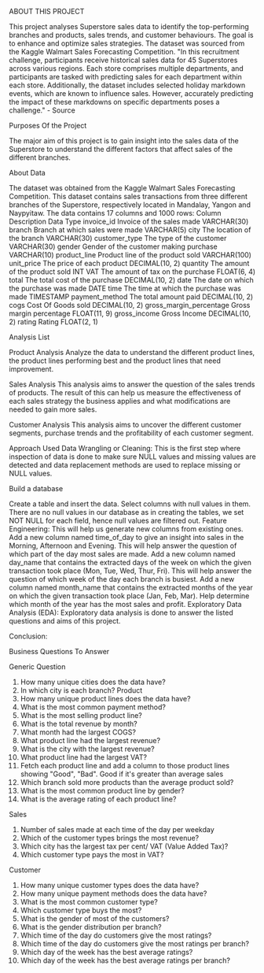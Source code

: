 ABOUT THIS PROJECT

This project analyses Superstore sales data to identify the top-performing branches and products, sales trends, and customer behaviours. The goal is to enhance and optimize sales strategies. The dataset was sourced from the Kaggle Walmart Sales Forecasting Competition.
"In this recruitment challenge, participants receive historical sales data for 45 Superstores across various regions. Each store comprises multiple departments, and participants are tasked with predicting sales for each department within each store. Additionally, the dataset includes selected holiday markdown events, which are known to influence sales. However, accurately predicting the impact of these markdowns on specific departments poses a challenge." - Source

Purposes Of the Project

The major aim of this project is to gain insight into the sales data of the Superstore to understand the different factors that affect sales of the different branches.

About Data

The dataset was obtained from the Kaggle Walmart Sales Forecasting Competition. This dataset contains sales transactions from three different branches of the Superstore, respectively located in Mandalay, Yangon and Naypyitaw. The data contains 17 columns and 1000 rows:
Column	                          Description	                   Data Type
invoice_id	         Invoice of the sales made	            VARCHAR(30)
branch	                Branch at which sales were made	            VARCHAR(5)
city	                 The location of the branch	            VARCHAR(30)
customer_type	            The type of the customer	            VARCHAR(30)
gender	                Gender of the customer making purchase	    VARCHAR(10)
product_line	           Product line of the product sold	    VARCHAR(100)
unit_price	         The price of each product	            DECIMAL(10, 2)
quantity	        The amount of the product sold	               INT
VAT	                The amount of tax on the purchase	    FLOAT(6, 4)
total	                  The total cost of the purchase	  DECIMAL(10, 2)
date	               The date on which the purchase was made	      DATE
time	               The time at which the purchase was made	     TIMESTAMP
payment_method	               The total amount paid	           DECIMAL(10, 2)
cogs	                     Cost Of Goods sold	                   DECIMAL(10, 2)
gross_margin_percentage	       Gross margin percentage	            FLOAT(11, 9)
gross_income	                  Gross Income	                  DECIMAL(10, 2)
rating	                             Rating	                    FLOAT(2, 1)


Analysis List

Product Analysis
Analyze the data to understand the different product lines, the product lines performing best and the product lines that need improvement.

Sales Analysis
This analysis aims to answer the question of the sales trends of products. The result of this can help us measure the effectiveness of each sales strategy the business applies and what modifications are needed to gain more sales.

Customer Analysis
This analysis aims to uncover the different customer segments, purchase trends and the profitability of each customer segment.

Approach Used
Data Wrangling or Cleaning: This is the first step where inspection of data is done to make sure NULL values and missing values are detected and data replacement methods are used to replace missing or NULL values.

Build a database

Create a table and insert the data.
Select columns with null values in them. There are no null values in our database as in creating the tables, we set NOT NULL for each field, hence null values are filtered out.
Feature Engineering: This will help us generate new columns from existing ones.
Add a new column named time_of_day to give an insight into sales in the Morning, Afternoon and Evening. This will help answer the question of which part of the day most sales are made.
Add a new column named day_name that contains the extracted days of the week on which the given transaction took place (Mon, Tue, Wed, Thur, Fri). This will help answer the question of which week of the day each branch is busiest.
Add a new column named month_name that contains the extracted months of the year on which the given transaction took place (Jan, Feb, Mar). Help determine which month of the year has the most sales and profit.
Exploratory Data Analysis (EDA): Exploratory data analysis is done to answer the listed questions and aims of this project.

Conclusion:

Business Questions To Answer

Generic Question
1. How many unique cities does the data have?
2. In which city is each branch?
Product
3. How many unique product lines does the data have?
4. What is the most common payment method?
5. What is the most selling product line?
6. What is the total revenue by month?
7. What month had the largest COGS?
8. What product line had the largest revenue?
9. What is the city with the largest revenue?
10. What product line had the largest VAT?
11. Fetch each product line and add a column to those product lines showing "Good", "Bad". Good if it's greater than average sales
12. Which branch sold more products than the average product sold?
13. What is the most common product line by gender?
14. What is the average rating of each product line?
    
Sales

1. Number of sales made at each time of the day per weekday
2. Which of the customer types brings the most revenue?
3. Which city has the largest tax per cent/ VAT (Value Added Tax)?
4. Which customer type pays the most in VAT?
   
Customer

1. How many unique customer types does the data have?
2. How many unique payment methods does the data have?
3. What is the most common customer type?
4. Which customer type buys the most?
5. What is the gender of most of the customers?
6. What is the gender distribution per branch?
7. Which time of the day do customers give the most ratings?
8. Which time of the day do customers give the most ratings per branch?
9. Which day of the week has the best average ratings?
10. Which day of the week has the best average ratings per branch?








